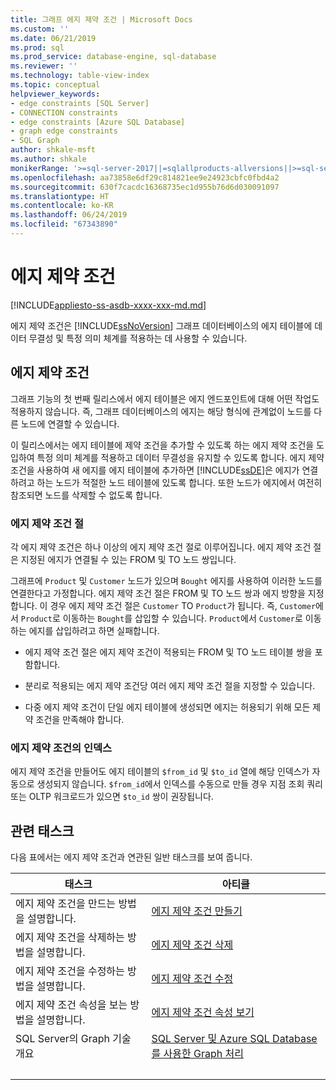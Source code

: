 ```yaml
---
title: 그래프 에지 제약 조건 | Microsoft Docs
ms.custom: ''
ms.date: 06/21/2019
ms.prod: sql
ms.prod_service: database-engine, sql-database
ms.reviewer: ''
ms.technology: table-view-index
ms.topic: conceptual
helpviewer_keywords:
- edge constraints [SQL Server]
- CONNECTION constraints
- edge constraints [Azure SQL Database]
- graph edge constraints
- SQL Graph
author: shkale-msft
ms.author: shkale
monikerRange: '>=sql-server-2017||=sqlallproducts-allversions||>=sql-server-linux-2017||=azuresqldb-mi-current||=azuresqldb-current'
ms.openlocfilehash: aa73858e6df29c814821ee9e24923cbfc0fbd4a2
ms.sourcegitcommit: 630f7cacdc16368735ec1d955b76d6d030091097
ms.translationtype: HT
ms.contentlocale: ko-KR
ms.lasthandoff: 06/24/2019
ms.locfileid: "67343890"
---
```

# <a name="edge-constraints"></a>에지 제약 조건

[!INCLUDE[appliesto-ss-asdb-xxxx-xxx-md.md](../../includes/appliesto-ss-asdb-xxxx-xxx-md.md)]

에지 제약 조건은 [!INCLUDE[ssNoVersion](../../includes/ssnoversion-md.md)] 그래프 데이터베이스의 에지 테이블에 데이터 무결성 및 특정 의미 체계를 적용하는 데 사용할 수 있습니다.

##  <a name="Connection"></a> 에지 제약 조건
 그래프 기능의 첫 번째 릴리스에서 에지 테이블은 에지 엔드포인트에 대해 어떤 작업도 적용하지 않습니다. 즉, 그래프 데이터베이스의 에지는 해당 형식에 관계없이 노드를 다른 노드에 연결할 수 있습니다. 

 이 릴리스에서는 에지 테이블에 제약 조건을 추가할 수 있도록 하는 에지 제약 조건을 도입하여 특정 의미 체계를 적용하고 데이터 무결성을 유지할 수 있도록 합니다. 에지 제약 조건을 사용하여 새 에지를 에지 테이블에 추가하면 [!INCLUDE[ssDE](../../includes/ssde-md.md)]은 에지가 연결하려고 하는 노드가 적절한 노드 테이블에 있도록 합니다. 또한 노드가 에지에서 여전히 참조되면 노드를 삭제할 수 없도록 합니다. 

 ### <a name="edge-constraint-clauses"></a>에지 제약 조건 절
 각 에지 제약 조건은 하나 이상의 에지 제약 조건 절로 이루어집니다. 에지 제약 조건 절은 지정된 에지가 연결될 수 있는 FROM 및 TO 노드 쌍입니다. 

 그래프에 `Product` 및 `Customer` 노드가 있으며 `Bought` 에지를 사용하여 이러한 노드를 연결한다고 가정합니다. 에지 제약 조건 절은 FROM 및 TO 노드 쌍과 에지 방향을 지정합니다. 이 경우 에지 제약 조건 절은 `Customer` TO `Product`가 됩니다. 즉, `Customer`에서 `Product`로 이동하는 `Bought`를 삽입할 수 있습니다. `Product`에서 `Customer`로 이동하는 에지를 삽입하려고 하면 실패합니다. 
  
- 에지 제약 조건 절은 에지 제약 조건이 적용되는 FROM 및 TO 노드 테이블 쌍을 포함합니다. 
  
- 분리로 적용되는 에지 제약 조건당 여러 에지 제약 조건 절을 지정할 수 있습니다.

- 다중 에지 제약 조건이 단일 에지 테이블에 생성되면 에지는 허용되기 위해 모든 제약 조건을 만족해야 합니다.
  
### <a name="indexes-on-edge-constraints"></a>에지 제약 조건의 인덱스
 에지 제약 조건을 만들어도 에지 테이블의 `$from_id` 및 `$to_id` 열에 해당 인덱스가 자동으로 생성되지 않습니다. `$from_id`에서 인덱스를 수동으로 만들 경우 지점 조회 쿼리 또는 OLTP 워크로드가 있으면 `$to_id` 쌍이 권장됩니다. 

##  <a name="Tasks"></a> 관련 태스크  
 다음 표에서는 에지 제약 조건과 연관된 일반 태스크를 보여 줍니다.  
  
|태스크|아티클|  
|----------|-----------|  
|에지 제약 조건을 만드는 방법을 설명합니다.|[에지 제약 조건 만들기](../../relational-databases/tables/create-edge-constraints.md)|  
|에지 제약 조건을 삭제하는 방법을 설명합니다.|[에지 제약 조건 삭제](../../relational-databases/tables/delete-edge-constraint.md)|  
|에지 제약 조건을 수정하는 방법을 설명합니다.|[에지 제약 조건 수정](../../relational-databases/tables/modify-edge-constraint.md)|  
|에지 제약 조건 속성을 보는 방법을 설명합니다.|[에지 제약 조건 속성 보기](../../relational-databases/tables/view-edge-constraint-properties.md)|  
| SQL Server의 Graph 기술 개요 | [SQL Server 및 Azure SQL Database를 사용한 Graph 처리](../graphs/sql-graph-overview.md) |
| &nbsp; | &nbsp; |

